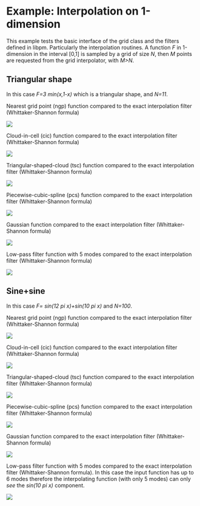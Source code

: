Example: Interpolation on 1-dimension
=====================================

This example tests the basic interface of the 
grid class and the filters defined in libpm.
Particularly the interpolation routines.
A function *F* in 1-dimension in the interval [0,1]
is sampled by a grid of size *N*, then 
*M* points are requested from the grid
interpolator, with *M>N*.

Triangular shape
----------------

In this case *F=3 min(x,1-x)* which is a triangular
shape, and *N=11*.

Nearest grid point (ngp) function compared to 
the exact interpolation filter (Whittaker-Shannon formula)

![](./assets/triangle_ngp.png)


Cloud-in-cell (cic) function compared to 
the exact interpolation filter (Whittaker-Shannon formula)

![](./assets/triangle_cic.png)

Triangular-shaped-cloud (tsc) function compared to 
the exact interpolation filter (Whittaker-Shannon formula)

![](./assets/triangle_tsc.png)

Piecewise-cubic-spline (pcs) function compared to 
the exact interpolation filter (Whittaker-Shannon formula)

![](./assets/triangle_pcs.png)

Gaussian function compared to 
the exact interpolation filter (Whittaker-Shannon formula)

![](./assets/triangle_gauss.png)

Low-pass filter function with 5 modes compared to 
the exact interpolation filter (Whittaker-Shannon formula)

![](./assets/triangle_low_pass.png)


Sine+sine
---------

In this case *F= sin(12 pi x)+sin(10 pi x)* and *N=100*.


Nearest grid point (ngp) function compared to 
the exact interpolation filter (Whittaker-Shannon formula)

![](./assets/sine_5_6_ngp.png)


Cloud-in-cell (cic) function compared to 
the exact interpolation filter (Whittaker-Shannon formula)

![](./assets/sine_5_6_cic.png)

Triangular-shaped-cloud (tsc) function compared to 
the exact interpolation filter (Whittaker-Shannon formula)

![](./assets/sine_5_6_tsc.png)

Piecewise-cubic-spline (pcs) function compared to 
the exact interpolation filter (Whittaker-Shannon formula)

![](./assets/sine_5_6_pcs.png)

Gaussian function compared to 
the exact interpolation filter (Whittaker-Shannon formula)

![](./assets/sine_5_6_gauss.png)

Low-pass filter function with 5 modes compared to 
the exact interpolation filter (Whittaker-Shannon formula).
In this case the input function has up to 6 modes
therefore the interpolating function (with only 5 modes)
can only *see* the *sin(10 pi x)* component.

![](./assets/sine_5_6_low_pass.png)
